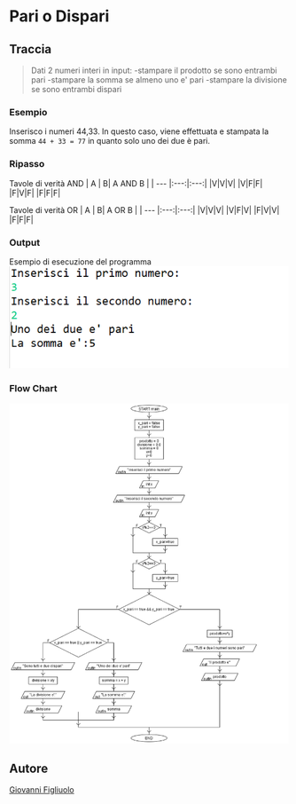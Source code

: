 # Pari o Dispari
## Traccia
>Dati 2 numeri interi in input:
>-stampare il prodotto se sono entrambi pari
>-stampare la somma se almeno uno e' pari
>-stampare la divisione se sono entrambi dispari

### Esempio
Inserisco i numeri 44,33.
In questo caso, viene effettuata e stampata la somma ```44 + 33 = 77``` in quanto solo uno dei due è pari.

### Ripasso
Tavole di verità AND
| A | B| A AND B |
| --- |:---:|:---:|
|V|V|V|
|V|F|F|
|F|V|F|
|F|F|F|

Tavole di verità OR
| A | B| A OR B |
| --- |:---:|:---:|
|V|V|V|
|V|F|V|
|F|V|V|
|F|F|F|

### Output
Esempio di esecuzione del programma
![Esempio](esempio.PNG)


### Flow Chart
![Flowchart](pari_dispari.png)


## Autore
[Giovanni Figliuolo](https://giovannifigliuolo.it)